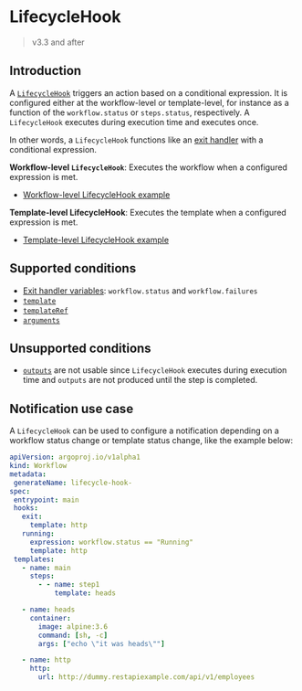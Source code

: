 # LifecycleHook

> v3.3 and after

## Introduction

A [`LifecycleHook`](https://argoproj.github.io/argo-workflows/fields/#lifecyclehook) triggers an action based on a conditional expression. It is configured either at the workflow-level or template-level, for instance as a function of the `workflow.status` or `steps.status`, respectively. A `LifecycleHook` executes during execution time and executes once.

In other words, a `LifecycleHook` functions like an [exit handler](https://github.com/argoproj/argo-workflows/blob/master/examples/exit-handlers.yaml) with a conditional expression.

**Workflow-level `LifecycleHook`**: Executes the workflow when a configured expression is met.
- [Workflow-level LifecycleHook example](https://github.com/argoproj/argo-workflows/blob/45730a9cdeb588d0e52b1ac87b6e0ca391a95a81/examples/life-cycle-hooks-wf-level.yaml)

**Template-level LifecycleHook**: Executes the template when a configured expression is met.
- [Template-level LifecycleHook example](https://github.com/argoproj/argo-workflows/blob/45730a9cdeb588d0e52b1ac87b6e0ca391a95a81/examples/life-cycle-hooks-tmpl-level.yaml)

## Supported conditions

- [Exit handler variables](https://github.com/argoproj/argo-workflows/blob/ebd3677c7a9c973b22fa81ef3b409404a38ec331/docs/variables.md#exit-handler): `workflow.status` and `workflow.failures`
- [`template`](https://argoproj.github.io/argo-workflows/fields/#template)
-  [`templateRef`](https://argoproj.github.io/argo-workflows/fields/#templateref)
- [`arguments`](https://github.com/argoproj/argo-workflows/blob/master/examples/conditionals.yaml)

## Unsupported conditions

- [`outputs`](https://argoproj.github.io/argo-workflows/fields/#outputs) are not usable since `LifecycleHook` executes during execution time and `outputs` are not produced until the step is completed.

## Notification use case

A `LifecycleHook` can be used to configure a notification depending on a workflow status change or template status change, like the example below:

```yaml
apiVersion: argoproj.io/v1alpha1
kind: Workflow
metadata:
 generateName: lifecycle-hook-
spec:
 entrypoint: main
 hooks:
   exit:
     template: http
   running:
     expression: workflow.status == "Running"
     template: http
 templates:
   - name: main
     steps:
       - - name: step1
           template: heads

   - name: heads
     container:
       image: alpine:3.6
       command: [sh, -c]
       args: ["echo \"it was heads\""]

   - name: http
     http:
       url: http://dummy.restapiexample.com/api/v1/employees
```
